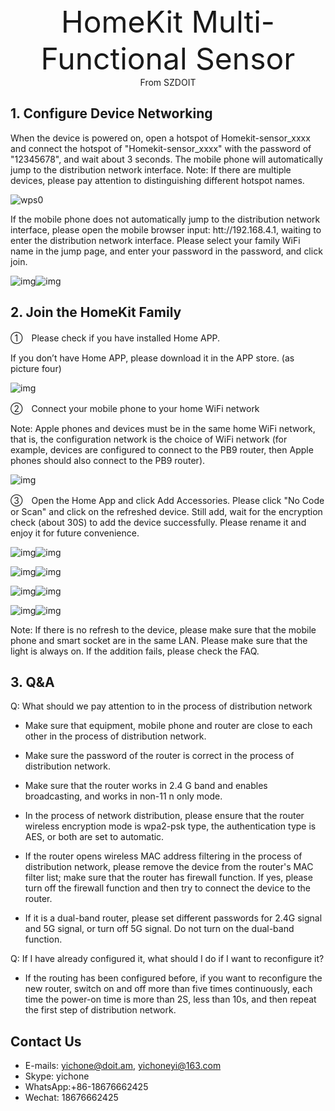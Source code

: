 <center><font size=10> HomeKit  Multi-Functional Sensor </center></font>
<center> From SZDOIT</center>

## 1.  Configure Device Networking

When the device is powered on, open a hotspot of Homekit-sensor_xxxx and connect the hotspot of "Homekit-sensor_xxxx" with the password of "12345678", and wait about 3 seconds. The mobile phone will automatically jump to the distribution network interface. Note: If there are multiple devices, please pay attention to distinguishing different hotspot names.

![wps0](wps0.jpg)

If the mobile phone does not automatically jump to the distribution network interface, please open the mobile browser input: htt://192.168.4.1, waiting to enter the distribution network interface. Please select your family WiFi name in the jump page, and enter your password in the password, and click join.

![img](wps1.jpg)![img](wps2.jpg) 

## 2. Join the HomeKit Family

①　Please check if you have installed Home APP.

If you don’t have Home APP, please download it in the APP store. (as picture four)

 

![img](wps3.jpg) 

②　Connect your mobile phone to your home WiFi network

Note: Apple phones and devices must be in the same home WiFi network, that is, the configuration network is the choice of WiFi network (for example, devices are configured to connect to the PB9 router, then Apple phones should also connect to the PB9 router).

![img](wps4.jpg) 

③　Open the Home App and click Add Accessories. Please click "No Code or Scan" and click on the refreshed device. Still add, wait for the encryption check (about 30S) to add the device successfully. Please rename it and enjoy it for future convenience.

![img](wps5.jpg)![img](wps6.jpg) 

![img](wps7.jpg)![img](wps8.jpg) 

![img](wps9.jpg)![img](wps10.jpg)

![img](wps11.jpg)![img](wps12.jpg) 

 

Note: If there is no refresh to the device, please make sure that the mobile phone and smart socket are in the same LAN. Please make sure that the light is always on. If the addition fails, please check the FAQ.

## 3. Q&A

Q: What should we pay attention to in the process of distribution network

- Make sure that equipment, mobile phone and router are close to each other in the process of distribution network.

- Make sure the password of the router is correct in the process of distribution network.

- Make sure that the router works in 2.4 G band and enables broadcasting, and works in non-11 n only mode.

- In the process of network distribution, please ensure that the router wireless encryption mode is wpa2-psk type, the authentication type is AES, or both are set to automatic.

- If the router opens wireless MAC address filtering in the process of distribution network, please remove the device from the router's MAC filter list; make sure that the router has firewall function. If yes, please turn off the firewall function and then try to connect the device to the router.

- If it is a dual-band router, please set different passwords for 2.4G signal and 5G signal, or turn off 5G signal. Do not turn on the dual-band function.

Q: If I have already configured it, what should I do if I want to reconfigure it?

- If the routing has been configured before, if you want to reconfigure the new router, switch on and off more than five times continuously, each time the power-on time is more than 2S, less than 10s, and then repeat the first step of distribution network.

## Contact Us

- E-mails: [yichone@doit.am](mailto:yichone@doit.am), [yichoneyi@163.com](mailto:yichoneyi@163.com)
- Skype: yichone
- WhatsApp:+86-18676662425
- Wechat: 18676662425